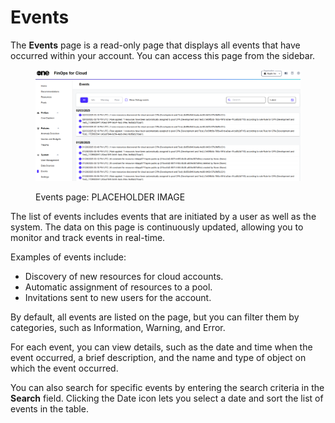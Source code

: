 # Events

The **Events** page is a read-only page that displays all events that have occurred within your account. You can access this page from the sidebar.&#x20;

<figure><img src="../../.gitbook/assets/finOps_events_page.png" alt=""><figcaption><p>Events page: PLACEHOLDER IMAGE</p></figcaption></figure>

The list of events includes events that are initiated by a user as well as the system. The data on this page is continuously updated, allowing you to monitor and track events in real-time.&#x20;

Examples of events include:

* Discovery of new resources for cloud accounts.
* Automatic assignment of resources to a pool.
* Invitations sent to new users for the account.

By default, all events are listed on the page, but you can filter them by categories, such as Information, Warning, and Error.

For each event, you can view details, such as the date and time when the event occurred, a brief description, and the name and type of object on which the event occurred.&#x20;

You can also search for specific events by entering the search criteria in the **Search** field. Clicking the Date icon lets you select a date and sort the list of events in the table.
